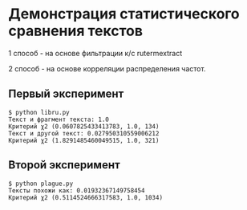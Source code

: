# Демонстрация статистического сравнения текстов

1 способ - на основе фильтрации к/с rutermextract

2 способ - на основе корреляции распределения частот.

## Первый эксперимент

    $ python libru.py 
    Текст и фрагмент текста: 1.0
    Критерий χ2 (0.0607825433413783, 1.0, 134)
    Текст и другой текст: 0.027950310559006212
    Критерий χ2 (1.8291485460049515, 1.0, 321)

## Второй эксперимент

    $ python plague.py 
    Тексты похожи как: 0.01932367149758454
    Критерий χ2 (0.5114524666317583, 1.0, 1034)
